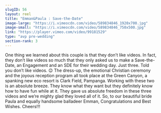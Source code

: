 ```yaml
---
slugID: 56 
layout: reel
title: "Emman&Paula : Save-the-Date"
image-large: "https://i.vimeocdn.com/video/589834846_1920x700.jpg"
image-small: "https://i.vimeocdn.com/video/589834846_750x500.jpg"
link: "https://player.vimeo.com/video/99181529"
type: "avp pre-wedding"
section-rank: 3
---
```

One thing we learned about this couple is that they don’t like videos. In fact, they don’t like videos so much that they only asked us to make a Save-the-Date, an Engagement and an SDE for their wedding day. Just three. Told you don’t like videos. 😉
The dress-up, the emotional Christian ceremony and the joyous reception program all took place at the Green Canyon, a spanking new eco resort is Clark Field, Pampanga.
Working with these two is an absolute breeze. They know what they want but they definitely know how to have fun while at it. They gave us absolute freedom in these three videos and we’re mighty glad they loved all of it.
So, to our beautiful bride Paula and equally handsome balladeer Emman, Congratulations and Best Wishes. Cheers!!!